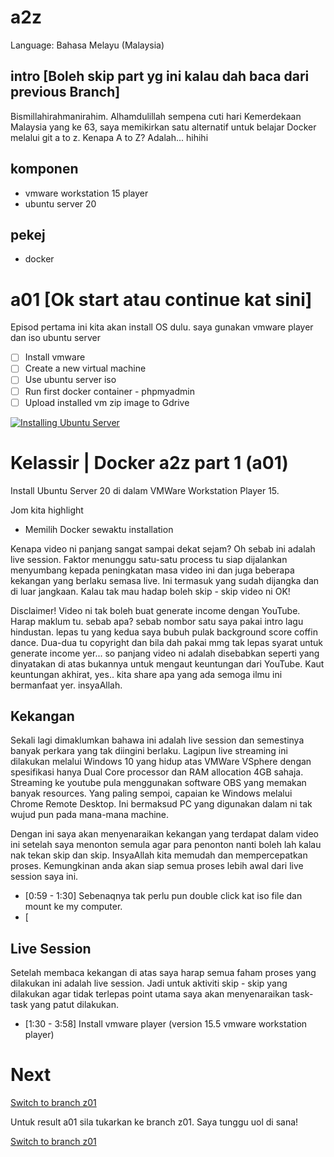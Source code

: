 # a2z
Language: Bahasa Melayu (Malaysia)

## intro [Boleh skip part yg ini kalau dah baca dari previous Branch]
Bismillahirahmanirahim.
Alhamdulillah sempena cuti hari Kemerdekaan Malaysia yang ke 63, saya memikirkan satu alternatif untuk belajar Docker melalui git a to z. Kenapa A to Z? Adalah... hihihi

## komponen
- vmware workstation 15 player
- ubuntu server 20

## pekej
- docker

# a01 [Ok start atau continue kat sini]
Episod pertama ini kita akan install OS dulu. saya gunakan vmware player dan iso ubuntu server

- [ ] Install vmware
- [ ] Create a new virtual machine
- [ ] Use ubuntu server iso
- [ ] Run first docker container - phpmyadmin
- [ ] Upload installed vm zip image to Gdrive

[![Installing Ubuntu Server](https://img.youtube.com/vi/7NICbKX86KA/0.jpg)](https://www.youtube.com/watch?v=7NICbKX86KA "Installing Ubuntu Server")

# Kelassir | Docker a2z part 1 (a01)
Install Ubuntu Server 20 di dalam VMWare Workstation Player 15.

Jom kita highlight
- Memilih Docker sewaktu installation

Kenapa video ni panjang sangat sampai dekat sejam? Oh sebab ini adalah live session. Faktor menunggu satu-satu process tu siap dijalankan menyumbang kepada peningkatan masa video ini dan juga beberapa kekangan yang berlaku semasa live. Ini termasuk yang sudah dijangka dan di luar jangkaan. Kalau tak mau hadap boleh skip - skip video ni OK!

Disclaimer! Video ni tak boleh buat generate income dengan YouTube. Harap maklum tu. sebab apa? sebab nombor satu saya pakai intro lagu hindustan. lepas tu yang kedua saya bubuh pulak background score coffin dance. Dua-dua tu copyright dan bila dah pakai mmg tak lepas syarat untuk generate income yer... so panjang video ni adalah disebabkan seperti yang dinyatakan di atas bukannya untuk mengaut keuntungan dari YouTube. Kaut keuntungan akhirat, yes.. kita share apa yang ada semoga ilmu ini bermanfaat yer. insyaAllah.

## Kekangan
Sekali lagi dimaklumkan bahawa ini adalah live session dan semestinya banyak perkara yang tak diingini berlaku. Lagipun live streaming ini dilakukan melalui Windows 10 yang hidup atas VMWare VSphere dengan spesifikasi hanya Dual Core processor dan RAM allocation 4GB sahaja. Streaming ke youtube pula menggunakan software OBS yang memakan banyak resources. Yang paling sempoi, capaian ke Windows melalui Chrome Remote Desktop. Ini bermaksud PC yang digunakan dalam ni tak wujud pun pada mana-mana machine.

Dengan ini saya akan menyenaraikan kekangan yang terdapat dalam video ini setelah saya menonton semula agar para penonton nanti boleh lah kalau nak tekan skip dan skip. InsyaAllah kita memudah dan mempercepatkan proses. Kemungkinan anda akan siap semua proses lebih awal dari live session saya ini. 

* [0:59 - 1:30] Sebenaqnya tak perlu pun double click kat iso file dan mount ke my computer.
* [

## Live Session
Setelah membaca kekangan di atas saya harap semua faham proses yang dilakukan ini adalah live session. Jadi untuk aktiviti skip - skip yang dilakukan agar tidak terlepas point utama saya akan menyenaraikan task-task yang patut dilakukan.

* [1:30 - 3:58] Install vmware player (version 15.5 vmware workstation player)

# Next
[Switch to branch z01](https://github.com/aaddfff/a2z/tree/z01 "Kelassir | Docker a2z part 2 (z01)")

Untuk result a01 sila tukarkan ke branch z01. Saya tunggu uol di sana!

[Switch to branch z01](https://github.com/aaddfff/a2z/tree/z01 "Result")
